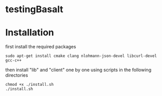 # testingBasalt

# Installation

first install the required packages

    sudo apt-get install cmake clang nlohmann-json-devel libcurl-devel gcc-c++

then install "lib" and "client" one by one using scripts in the following directories

    chmod +x ./install.sh
    ./install.sh

